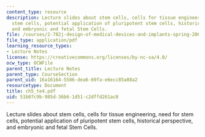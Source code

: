 ```yaml
---
content_type: resource
description: Lecture slides about stem cells, cells for tissue engineering, need for
  stem cells, potential application of pluripotent stem cells, historical perspective,
  and embryonic and fetal Stem Cells.
file: /courses/2-782j-design-of-medical-devices-and-implants-spring-2006/51b07c9b985d36b61d51c2dffd261ac0_ch5_te4.pdf
file_type: application/pdf
learning_resource_types:
- Lecture Notes
license: https://creativecommons.org/licenses/by-nc-sa/4.0/
ocw_type: OCWFile
parent_title: Lecture Notes
parent_type: CourseSection
parent_uid: 16a16164-5586-dea6-69fa-e6ecc85a88a2
resourcetype: Document
title: ch5_te4.pdf
uid: 51b07c9b-985d-36b6-1d51-c2dffd261ac0
---
```

Lecture slides about stem cells, cells for tissue engineering, need for stem cells, potential application of pluripotent stem cells, historical perspective, and embryonic and fetal Stem Cells.